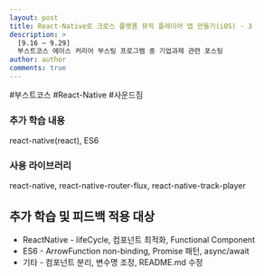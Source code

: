 ```yaml
---
layout: post
title: React-Native로 크로스 플랫폼 뮤직 플레이어 앱 만들기(iOS) - 3
description: >
  [9.16 ~ 9.29]
  부스트코스 에이스 커리어 부스팅 프로그램 중 기업과제 관련 포스팅
author: author
comments: true
---
```

\#부스트코스 \#React-Native \#사운드짐

### 추가 학습 내용
react-native(react), ES6
### 사용 라이브러리
react-native, react-native-router-flux, react-native-track-player

## 추가 학습 및 피드백 적용 대상
* ReactNative - lifeCycle, 컴포넌트 최적화, Functional Component
* ES6 - ArrowFunction non-binding, Promise 패턴, async/await
* 기타 - 컴포넌트 분리, 변수명 조정, README.md 수정
